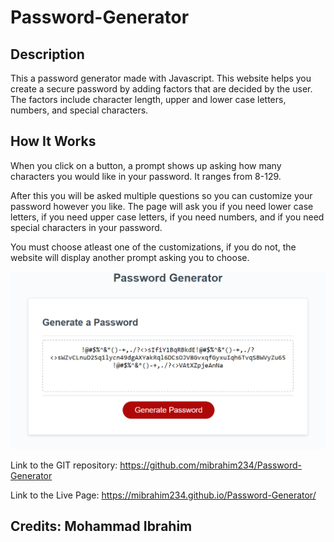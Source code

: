 # Password-Generator

## Description

This a password generator made with Javascript. This website helps you create a secure password by adding factors that are decided by the user. The factors include character length, upper and lower case letters, numbers, and special characters.

## How It Works

When you click on a button, a prompt shows up asking how many characters you would like in your password. It ranges from 8-129. 

After this you will be asked multiple questions so you can customize your password however you like. The page will ask you if you need lower case letters, if you need upper case letters, if you need numbers, and if you need special characters in your password.

You must choose atleast one of the customizations, if you do not, the website will display another prompt asking you to choose.

![Password Generator Screenshot](./assets/images/password.PNG)

Link to the GIT repository: https://github.com/mibrahim234/Password-Generator

Link to the Live Page: https://mibrahim234.github.io/Password-Generator/

## Credits: Mohammad Ibrahim 